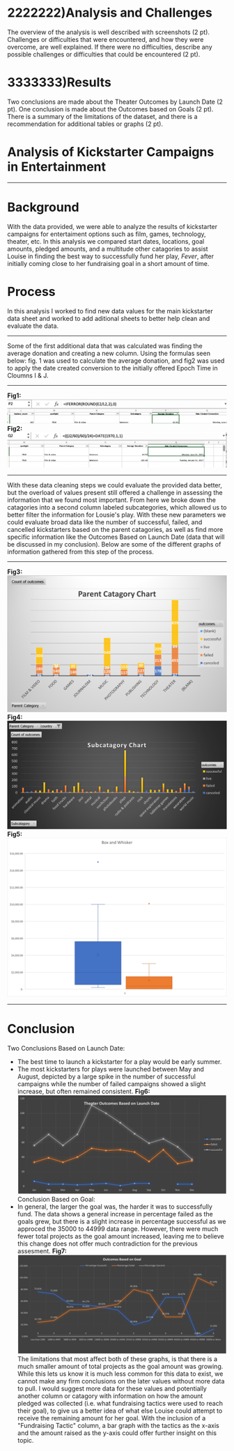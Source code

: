 # 2222222)Analysis and Challenges
The overview of the analysis is well described with screenshots (2 pt).
Challenges or difficulties that were encountered, and how they were overcome, are well explained. If there were no difficulties, describe any possible challenges or difficulties that could be encountered (2 pt).
# 3333333)Results
Two conclusions are made about the Theater Outcomes by Launch Date (2 pt).
One conclusion is made about the Outcomes based on Goals (2 pt).
There is a summary of the limitations of the dataset, and there is a recommendation for additional tables or graphs (2 pt).
# Analysis of Kickstarter Campaigns in Entertainment
---
# Background 
With the data provided, we were able to analyze the results of kickstarter campaigns for entertaiment options such as film, games, technology, theater, etc. In this analysis we compared start dates, locations, goal amounts, pledged amounts, and a multitude other catagories to assist Louise in finding the best way to successfully fund her play, *Fever*, after initially coming close to her fundraising goal in a short amount of time.

# Process
In this analysis I worked to find new data values for the main kickstarter data sheet and worked to add aditional sheets to better help clean and evaluate the data.

---
Some of the first additional data that was calculated was finding the average donation and creating a new column. Using the formulas seen below: fig. 1 was used to calculate the average donation, and fig2 was used to apply the date created conversion to the initially offered Epoch Time in Cloumns I & J. 

---
**Fig1:**
![Formula Average.png](https://github.com/RyanJL18/Kickstarter-Analysis/blob/main/Formula%20Average.png)
**Fig2:**
![Formula Epoch Time.png](https://github.com/RyanJL18/Kickstarter-Analysis/blob/main/Formula%20Epoch%20Time.png)

---
With these data cleaning steps we could evaluate the provided data better, but the overload of values present still offered a challenge in assessing the information that we found most important. From here we broke down the catagories into a second column labeled subcategories, which allowed us to better filter the information for Lousie's play. With these new parameters we could evaluate broad data like the number of successful, failed, and cancelled kickstarters based on the parent catagories, as well as find more specific information like the Outcomes Based on Launch Date (data that will be discussed in my conclusion). Below are some of the different graphs of information gathered from this step of the process.

---
**Fig3:**
![Parent Category Outcomes.png](https://github.com/RyanJL18/Kickstarter-Analysis/blob/main/Parent%20Catagory.png)
**Fig4:**
![Subcategory Chart.png](https://github.com/RyanJL18/Kickstarter-Analysis/blob/main/Subcatagory%20Chart.png)
**Fig5:**
![Box and Whisker.png](https://github.com/RyanJL18/Kickstarter-Analysis/blob/main/Box%20and%20Whisker.png)

---

# Conclusion

Two Conclusions Based on Launch Date:
- The best time to launch a kickstarter for a play would be early summer.
- The most kickstarters for plays were launched between May and August, depicted by a large spike in the number of successful campaigns while the number of failed campaigns showed a slight increase, but often remained consistent.
**Fig6:**
![Outcomes Based on Launch Date.png](https://github.com/RyanJL18/Kickstarter-Analysis/blob/main/Outcomes%20Based%20on%20Launch%20Date.png)
Conclusion Based on Goal:
- In general, the larger the goal was, the harder it was to successfully fund. The data shows a general increase in percentage failed as the goals grew, but there is a slight increase in percentage successful as we approced the 35000 to 44999 data range. However, there were much fewer total projects as the goal amount increased, leaving me to believe this change does not offer much contradiction for the previous assesment.
**Fig7:**
![Outcomed Based on Goals](https://github.com/RyanJL18/Kickstarter-Analysis/blob/main/Outcomes%20Based%20on%20Goals.png)
The limitations that most affect both of these graphs, is that there is a much smaller amount of total projects as the goal amount was growing. While this lets us know it is much less common for this data to exist, we cannot make any firm conclusions on the later values without more data to pull. I would suggest more data for these values and potentially another column or catagory with information on how the amount pledged was collected (i.e. what fundraising tactics were used to reach their goal), to give us a better idea of what else Louise could attempt to receive the remaining amount for her goal. With the inclusion of a "Fundraising Tactic" column, a bar graph with the tactics as the x-axis and the amount raised as the y-axis could offer further insight on this topic.

